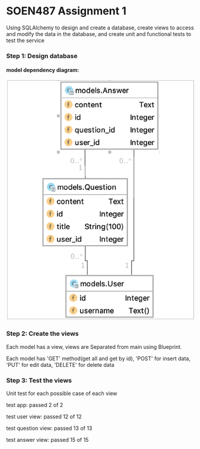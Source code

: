 # SOEN487 Assignment 1

Using SQLAlchemy to design and create a database, create views to access and modify the data in the database, and create unit and functional tests to test the service
### Step 1: Design database

#### model dependency diagram:
![alt text](model_dependency_diagram.png)

### Step 2: Create the views

Each model has a view, views are Separated from main using Blueprint.

Each model has 'GET' method(get all and get by id), 'POST' for insert data, 'PUT' for edit data, 'DELETE' for delete data
### Step 3: Test the views

Unit test for each possible case of each view

test app: passed 2 of 2

test user view: passed 12 of 12

test question view: passed 13 of 13

test answer view: passed 15 of 15

